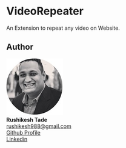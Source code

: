 # VideoRepeater
An Extension to repeat any video on Website.



## Author 
![Rushikesh's Profile Image](https://github.com/rushikesh988/RushikeshTade/blob/master/rushi_round.jpg "Profile Image") 
</br>
**Rushikesh Tade** </br>
[rushikesh988@gmail.com](mailto:rushikesh988@gmail.com) </br>
[Github Profile](https://github.com/rushikesh988) </br>
[Linkedin](https://www.linkedin.com/in/rushikesh988/) </br>
